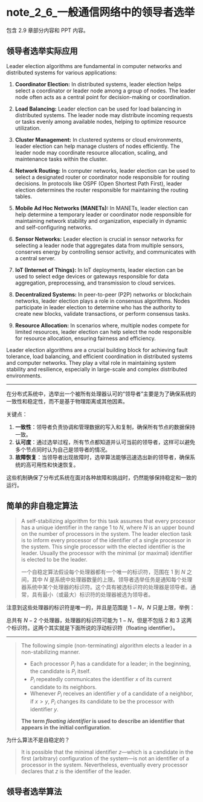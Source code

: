 # note_2_6_一般通信网络中的领导者选举

包含 2.9 章部分内容和 PPT 内容。

## 领导者选举实际应用

Leader election algorithms are fundamental in computer networks and distributed systems for various applications:

1. **Coordinator Election:** In distributed systems, leader election helps select a coordinator or leader node among a group of nodes. The leader node often acts as a central point for decision-making or coordination.

2. **Load Balancing:** Leader election can be used for load balancing in distributed systems. The leader node may distribute incoming requests or tasks evenly among available nodes, helping to optimize resource utilization.

3. **Cluster Management:** In clustered systems or cloud environments, leader election can help manage clusters of nodes efficiently. The leader node may coordinate resource allocation, scaling, and maintenance tasks within the cluster.

4. **Network Routing:** In computer networks, leader election can be used to select a designated router or coordinator node responsible for routing decisions. In protocols like OSPF (Open Shortest Path First), leader election determines the router responsible for maintaining the routing tables.

5. **Mobile Ad Hoc Networks (MANETs):** In MANETs, leader election can help determine a temporary leader or coordinator node responsible for maintaining network stability and organization, especially in dynamic and self-configuring networks.

6. **Sensor Networks:** Leader election is crucial in sensor networks for selecting a leader node that aggregates data from multiple sensors, conserves energy by controlling sensor activity, and communicates with a central server.

7. **IoT (Internet of Things):** In IoT deployments, leader election can be used to select edge devices or gateways responsible for data aggregation, preprocessing, and transmission to cloud services.

8. **Decentralized Systems:** In peer-to-peer (P2P) networks or blockchain networks, leader election plays a role in consensus algorithms. Nodes participate in leader election to determine who has the authority to create new blocks, validate transactions, or perform consensus tasks.

9. **Resource Allocation:** In scenarios where, multiple nodes compete for limited resources, leader election can help select the node responsible for resource allocation, ensuring fairness and efficiency.

Leader election algorithms are a crucial building block for achieving fault tolerance, load balancing, and efficient coordination in distributed systems and computer networks. They play a vital role in maintaining system stability and resilience, especially in large-scale and complex distributed environments.

---

在分布式系统中，选举出一个被所有处理器认可的“领导者”主要是为了确保系统的一致性和稳定性，而不是基于物理距离或其他因素。

关键点：

1. **一致性**：领导者负责协调和管理数据的写入和复制，确保所有节点的数据保持一致。
2. **认可度**：通过选举过程，所有节点都知道并认可当前的领导者，这样可以避免多个节点同时认为自己是领导者的情况。
3. **故障恢复**：当领导者出现故障时，选举算法能够迅速选出新的领导者，确保系统的高可用性和快速恢复。

这些机制确保了分布式系统在面对各种故障和挑战时，仍然能够保持稳定和一致的运行。

## 简单的非自稳定算法

> A self-stabilizing algorithm for this task assumes that every processor has a unique identifier in the range 1 to $N$, where $N$ is an upper bound on the number of processors in the system. The leader election task is to inform every processor of the identifier of a single processor in the system. This single processor with the elected identifier is the leader. Usually the processor with the minimal (or maximal) identifier is elected to be the leader.
>
> 一个自稳定算法假设每个处理器都有一个唯一的标识符，范围在 1 到 $N$ 之间，其中 $N$ 是系统中处理器数量的上限。领导者选举任务是通知每个处理器系统中某个处理器的标识符。这个具有被选标识符的处理器是领导者。通常，具有最小（或最大）标识符的处理器被选为领导者。

注意到这些处理器的标识符是唯一的，并且是范围是 $1 - N$，$N$ 只是上限，举例：

总共有 $N-2$ 个处理器，处理器的标识符可能为 $1 - N$，但是不包括 2 和 3 这两个标识符。这两个其实就是下面所说的浮动标识符（floating identifier）。

---

> The following simple (non-terminating) algorithm elects a leader in a non-stabilizing manner.
>
> - Each processor $P_i$ has a candidate for a leader; in the beginning, the candidate is $P_i$ itself.
> - $P_i$ repeatedly communicates the identifier $x$ of its current candidate to its neighbors.
> - Whenever $P_i$ receives an identifier $y$ of a candidate of a neighbor, if $x > y$, $P_i$ changes its candidate to be the processor with identifier $y$.
>
>**The term *floating identifier* is used to describe an identifier that appears in the initial configuration**.

为什么算法不是自稳定的？

> It is possible that the minimal identifier $z$—which is a candidate in the first (arbitrary) configuration of the system—is not an identifier of a processor in the system. Nevertheless, eventually every processor declares that $z$ is the identifier of the leader.

## 领导者选举算法
